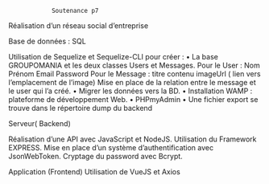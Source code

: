 				Soutenance p7
                
Réalisation d’un réseau social d’entreprise 

Base de données :  SQL

  Utilisation de Sequelize et Sequelize-CLI pour créer :
•	La base GROUPOMANIA et  les deux classes   Users et Messages.
Pour le User : Nom Prénom Email Password
Pour le Message :  titre contenu imageUrl ( lien vers l’emplacement de l’image)
Mise en place de la relation entre le message et le user qui l’a créé.
•	Migrer les données vers la BD.
•	Installation WAMP : plateforme de développement Web.
•	PHPmyAdmin
•	Une fichier export se trouve dans le répertoire dump du backend

Serveur( Backend)

Réalisation d’une API avec JavaScript et NodeJS.
Utilisation du Framework EXPRESS.
Mise en place d’un système d’authentification avec  JsonWebToken.
Cryptage du password avec  Bcrypt.

Application (Frontend)
Utilisation de VueJS et Axios 
